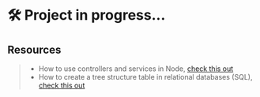 # 🛠️ Project in progress...

## Resources

> * How to use controllers and services in Node, [check this out](https://devtut.github.io/nodejs/route-controller-service-structure-for-expressjs.html#model-routes-controllers-services-code-structure)
> * How to create a tree structure table in relational databases (SQL), [check this out](https://learnsql.com/blog/do-it-in-sql-recursive-tree-traversal/#:~:text=In%20the%20SQL%20tree%20structure,be%20shown%20on%20the%20website.)
